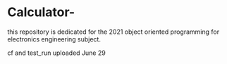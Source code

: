 # Calculator-
this repository is dedicated for the 2021 object oriented programming for electronics engineering subject.

cf and test_run uploaded June 29 
